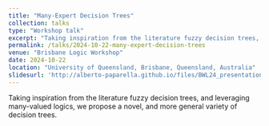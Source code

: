 ```yaml
---
title: "Many-Expert Decision Trees"
collection: talks
type: "Workshop talk"
excerpt: "Taking inspiration from the literature fuzzy decision trees, and leveraging many-valued logics, we propose a novel, and more general variety of decision trees."
permalink: /talks/2024-10-22-many-expert-decision-trees
venue: "Brisbane Logic Workshop"
date: 2024-10-22
location: "University of Queensland, Brisbane, Queensland, Australia"
slidesurl: 'http://alberto-paparella.github.io/files/BWL24_presentation.pdf'
---
```


Taking inspiration from the literature fuzzy decision trees, and leveraging many-valued logics, we propose a novel, and more general variety of decision trees.